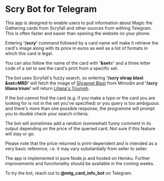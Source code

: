 # Scry Bot for Telegram

This app is designed to enable users to pull information about Magic the Gathering cards from Scryfall and other sources from withing Telegram. This is often faster and easier than opening the website on your phone.

Entering **'/scry'** command followed by a card name will make it retrieve the card's image along with its price in euros as well as a list of formats in which this card is legal. 

You can also follow the name of the card with **'&set='** and a three letter code of a set to see the card's print from a specific set.

The bot uses Scryfall's fuzzy search, so entering **'/scry shrap blast &set=MRD'** will fetch the image of [Shrapnel Blast](https://scryfall.com/card/mrd/106/shrapnel-blast) from Mirrodin and **'/scry liliana trium'** will return [Liliana's Triumph](https://scryfall.com/card/war/98/lilianas-triumph).

If the bot cannot find the card (e.g. if you make a typo or the card you are looking for is not in the set you've specified) or you query is too ambiguous and there's more than one possible response, the programme will prompt you to double check your search criteria.

The bot will sometimes add a random (somewhat) funny comment in its output depending on the price of the queried card. Not sure if this feature will stay or go.

Please note that the price returned is print-dependent and is intended as a very basic reference, i.e. it may vary substantially from seller to seller.

The app is implemented in pure Node.js and hosted on Heroku. Further improvements and functionality should be available in the coming weeks.

To try the bot, reach out to **@mtg_card_info_bot** on Telegram.
